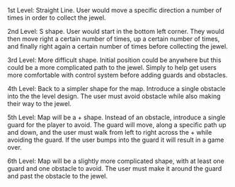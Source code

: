 1st Level:
Straight Line. User would move a specific direction a number of times in order to collect the jewel.

2nd Level:
S shape. User would start in the bottom left corner. They would then move right a certain number of times, up a certain number of times, and finally right again a certain number of times before collecting the jewel.

3rd Level:
More difficult shape. Initial position could be anywhere but this could be a more complicated path to the jewel. Simply to help get users more comfortable with control system before adding guards and obstacles.

4th Level: 
Back to a simpler shape for the map. Introduce a single obstacle into the the level design. The user must avoid obstacle while also making their way to the jewel.

5th Level:
Map will be a + shape. Instead of an obstacle, introduce a single guard for the player to avoid. The guard will move, along a specific path up and down, and the user must walk from left to right across the + while avoiding the guard. If the user bumps into the guard it will result in a game over.

6th Level:
Map will be a slightly more complicated shape, with at least one guard and one obstacle to avoid. The user must make it around the guard and past the obstacle to the jewel.